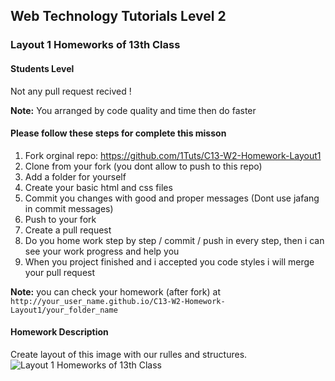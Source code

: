 ## Web Technology Tutorials Level 2
### Layout 1 Homeworks of 13th Class

#### Students Level
Not any pull request recived !

**Note:** You arranged by code quality and time then do faster

#### Please follow these steps for complete this misson
1. Fork orginal repo: https://github.com/1Tuts/C13-W2-Homework-Layout1
2. Clone from your fork (you dont allow to push to this repo)
3. Add a folder for yourself
4. Create your basic html and css files
5. Commit you changes with good and proper messages (Dont use jafang in commit messages)
6. Push to your fork
7. Create a pull request
8. Do you home work step by step / commit / push in every step, then i can see your work progress and help you
9. When you project finished and i accepted you code styles i will merge your pull request

**Note:** you can check your homework (after fork) at `http://your_user_name.github.io/C13-W2-Homework-Layout1/your_folder_name`

#### Homework Description
Create layout of this image with our rulles and structures.
![Layout 1 Homeworks of 13th Class](http://1tuts.github.io/C13-W2-Homework-Layout1/YourName/images/backguid.jpg)
